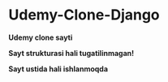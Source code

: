 # Udemy-Clone-Django

**Udemy clone sayti**

**Sayt strukturasi hali tugatilinmagan!**

**Sayt ustida hali ishlanmoqda**

#